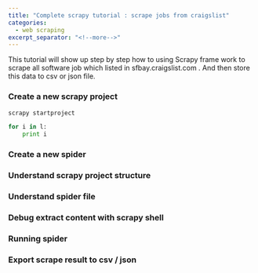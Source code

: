 ```yaml
---
title: "Complete scrapy tutorial : scrape jobs from craigslist"
categories:
  - web scraping
excerpt_separator: "<!--more-->"
---
```




This tutorial will show up step by step how to using Scrapy frame work to scrape all software job which listed in sfbay.craigslist.com . And then store this data to csv or json file.
<!--more-->


### Create a new scrapy project

```powershell
scrapy startproject 
```

```py
for i in l:
	print i
```



### Create a new spider

### Understand scrapy project structure

### Understand spider file

### Debug extract content with scrapy shell

### Running spider

### Export scrape result to csv / json